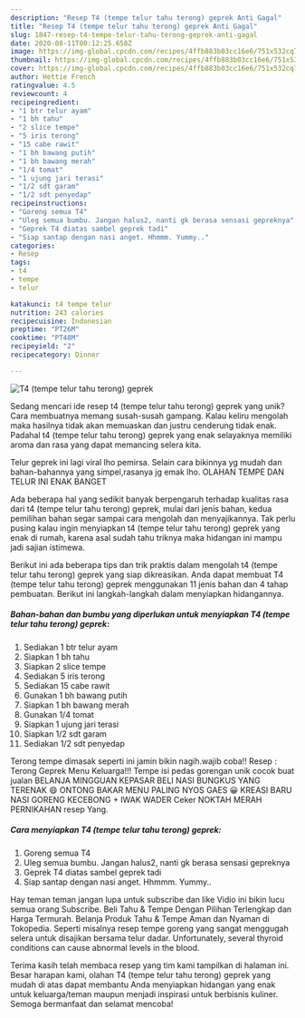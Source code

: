 ```yaml
---
description: "Resep T4 (tempe telur tahu terong) geprek Anti Gagal"
title: "Resep T4 (tempe telur tahu terong) geprek Anti Gagal"
slug: 1847-resep-t4-tempe-telur-tahu-terong-geprek-anti-gagal
date: 2020-08-11T00:12:25.658Z
image: https://img-global.cpcdn.com/recipes/4ffb883b03cc16e6/751x532cq70/t4-tempe-telur-tahu-terong-geprek-foto-resep-utama.jpg
thumbnail: https://img-global.cpcdn.com/recipes/4ffb883b03cc16e6/751x532cq70/t4-tempe-telur-tahu-terong-geprek-foto-resep-utama.jpg
cover: https://img-global.cpcdn.com/recipes/4ffb883b03cc16e6/751x532cq70/t4-tempe-telur-tahu-terong-geprek-foto-resep-utama.jpg
author: Hettie French
ratingvalue: 4.5
reviewcount: 4
recipeingredient:
- "1 btr telur ayam"
- "1 bh tahu"
- "2 slice tempe"
- "5 iris terong"
- "15 cabe rawit"
- "1 bh bawang putih"
- "1 bh bawang merah"
- "1/4 tomat"
- "1 ujung jari terasi"
- "1/2 sdt garam"
- "1/2 sdt penyedap"
recipeinstructions:
- "Goreng semua T4"
- "Uleg semua bumbu. Jangan halus2, nanti gk berasa sensasi gepreknya"
- "Geprek T4 diatas sambel geprek tadi"
- "Siap santap dengan nasi anget. Hhmmm. Yummy.."
categories:
- Resep
tags:
- t4
- tempe
- telur

katakunci: t4 tempe telur 
nutrition: 243 calories
recipecuisine: Indonesian
preptime: "PT26M"
cooktime: "PT48M"
recipeyield: "2"
recipecategory: Dinner

---
```



![T4 (tempe telur tahu terong) geprek](https://img-global.cpcdn.com/recipes/4ffb883b03cc16e6/751x532cq70/t4-tempe-telur-tahu-terong-geprek-foto-resep-utama.jpg)

Sedang mencari ide resep t4 (tempe telur tahu terong) geprek yang unik? Cara membuatnya memang susah-susah gampang. Kalau keliru mengolah maka hasilnya tidak akan memuaskan dan justru cenderung tidak enak. Padahal t4 (tempe telur tahu terong) geprek yang enak selayaknya memiliki aroma dan rasa yang dapat memancing selera kita.

Telur geprek ini lagi viral lho pemirsa. Selain cara bikinnya yg mudah dan bahan-bahannya yang simpel,rasanya jg emak lho. OLAHAN TEMPE DAN TELUR INI ENAK BANGET

Ada beberapa hal yang sedikit banyak berpengaruh terhadap kualitas rasa dari t4 (tempe telur tahu terong) geprek, mulai dari jenis bahan, kedua pemilihan bahan segar sampai cara mengolah dan menyajikannya. Tak perlu pusing kalau ingin menyiapkan t4 (tempe telur tahu terong) geprek yang enak di rumah, karena asal sudah tahu triknya maka hidangan ini mampu jadi sajian istimewa.


Berikut ini ada beberapa tips dan trik praktis dalam mengolah t4 (tempe telur tahu terong) geprek yang siap dikreasikan. Anda dapat membuat T4 (tempe telur tahu terong) geprek menggunakan 11 jenis bahan dan 4 tahap pembuatan. Berikut ini langkah-langkah dalam menyiapkan hidangannya.

<!--inarticleads1-->

##### Bahan-bahan dan bumbu yang diperlukan untuk menyiapkan T4 (tempe telur tahu terong) geprek:

1. Sediakan 1 btr telur ayam
1. Siapkan 1 bh tahu
1. Siapkan 2 slice tempe
1. Sediakan 5 iris terong
1. Sediakan 15 cabe rawit
1. Gunakan 1 bh bawang putih
1. Siapkan 1 bh bawang merah
1. Gunakan 1/4 tomat
1. Siapkan 1 ujung jari terasi
1. Siapkan 1/2 sdt garam
1. Sediakan 1/2 sdt penyedap


Terong tempe dimasak seperti ini jamin bikin nagih.wajib coba!! Resep : Terong Geprek Menu Keluarga!!! Tempe isi pedas gorengan unik cocok buat jualan BELANJA MINGGUAN KEPASAR BELI NASI BUNGKUS YANG TERENAK 😄 ONTONG BAKAR MENU PALING NYOS GAES 😀 KREASI BARU NASI GORENG KECEBONG + IWAK WADER Ceker NOKTAH MERAH PERNIKAHAN resep Yang. 

<!--inarticleads2-->

##### Cara menyiapkan T4 (tempe telur tahu terong) geprek:

1. Goreng semua T4
1. Uleg semua bumbu. Jangan halus2, nanti gk berasa sensasi gepreknya
1. Geprek T4 diatas sambel geprek tadi
1. Siap santap dengan nasi anget. Hhmmm. Yummy..


Hay teman teman jangan lupa untuk subscribe dan like Vidio ini bikin lucu semua orang Subscribe. Beli Tahu &amp; Tempe Dengan Pilihan Terlengkap dan Harga Termurah. Belanja Produk Tahu &amp; Tempe Aman dan Nyaman di Tokopedia. Seperti misalnya resep tempe goreng yang sangat menggugah selera untuk disajikan bersama telur dadar. Unfortunately, several thyroid conditions can cause abnormal levels in the blood. 

Terima kasih telah membaca resep yang tim kami tampilkan di halaman ini. Besar harapan kami, olahan T4 (tempe telur tahu terong) geprek yang mudah di atas dapat membantu Anda menyiapkan hidangan yang enak untuk keluarga/teman maupun menjadi inspirasi untuk berbisnis kuliner. Semoga bermanfaat dan selamat mencoba!
